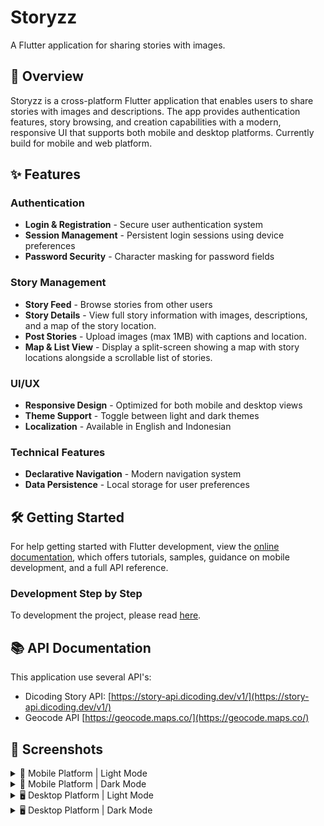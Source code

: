 # Storyzz

A Flutter application for sharing stories with images.

## 🚀 Overview

Storyzz is a cross-platform Flutter application that enables users to share
stories with images and descriptions. The app provides authentication features,
story browsing, and creation capabilities with a modern, responsive UI that
supports both mobile and desktop platforms. Currently build for mobile and web platform.

## ✨ Features

### Authentication

- **Login & Registration** - Secure user authentication system
- **Session Management** - Persistent login sessions using device preferences
- **Password Security** - Character masking for password fields

### Story Management

- **Story Feed** - Browse stories from other users
- **Story Details** - View full story information with images, descriptions,
  and a map of the story location.
- **Post Stories** - Upload images (max 1MB) with captions and location.
- **Map & List View** -  Display a split-screen showing a map with story
  locations alongside a scrollable list of stories.

### UI/UX

- **Responsive Design** - Optimized for both mobile and desktop views
- **Theme Support** - Toggle between light and dark themes
- **Localization** - Available in English and Indonesian

### Technical Features

- **Declarative Navigation** - Modern navigation system
- **Data Persistence** - Local storage for user preferences

## 🛠️ Getting Started

For help getting started with Flutter development, view the
[online documentation](https://docs.flutter.dev/), which offers tutorials,
samples, guidance on mobile development, and a full API reference.

### Development Step by Step

To development the project, please read [here](./doc/development.md).

## 📚 API Documentation

This application use several API's:

- Dicoding Story API:
  [https://story-api.dicoding.dev/v1/](https://story-api.dicoding.dev/v1/)
- Geocode API
  [https://geocode.maps.co/](https://geocode.maps.co/)

## 📸 Screenshots

<details>
<summary>📱 Mobile Platform | Light Mode</summary>
<p float="left">
  <img src="./doc/screenshots/mobile-login.png"
    width="250" alt="Login Screen"
  />
  <img src="./doc/screenshots/mobile-register.png"
    width="250" alt="Register Screen"
  />
  <img src="./doc/screenshots/mobile-home.png"
    width="250" alt="Home Screen"
  />
</p>
<p float="left">
  <img src="./doc/screenshots/mobile-map.png"
    width="250" alt="Map Story Screen"
  />  
  <img src="./doc/screenshots/mobile-upload-story.png"
    width="250" alt="Upload Story Screen"
    />
  <img src="./doc/screenshots/mobile-upload-story2.png"
    width="250" alt="Upload Story Screen Filled"
    />
</p>
<p>
  <img src="./doc/screenshots/mobile-settings.png"
    width="250" alt="Settings Screen"
  />
  <img src="./doc/screenshots/mobile-localization.png"
    width="250" alt="Localization Dialog"
  />
  <img src="./doc/screenshots/mobile-detail.png"
    width="250" alt="Detail Screen"
  />
</p>
</details>

<details>
<summary>📱 Mobile Platform | Dark Mode</summary>
<p float="left">
  <img src="./doc/screenshots/mobile-login-dark.png"
    width="250" alt="Login Screen (Dark)"
  />
  <img src="./doc/screenshots/mobile-register-dark.png"
    width="250" alt="Register Screen (Dark)"
  />
  <img src="./doc/screenshots/mobile-home-dark.png"
    width="250" alt="Home Screen (Dark)"
  />
</p>
<p float="left">
  <img src="./doc/screenshots/mobile-map-dark.png"
    width="250" alt="Upload Map Screen (Dark)"
  />
  <img src="./doc/screenshots/mobile-upload-story-dark.png"
    width="250" alt="Upload Story Screen (Dark)"
  />
    <img src="./doc/screenshots/mobile-upload-story-dark2.png"
    width="250" alt="Upload Story Screen Filled (Dark)"
  />
</p>
<p>
  <img src="./doc/screenshots/mobile-settings-dark.png"
    width="250" alt="Settings Screen (Dark)"
  />
  <img src="./doc/screenshots/mobile-localization-dark.png"
    width="250" alt="Localization Dialog (Dark)"
  />
  <img src="./doc/screenshots/mobile-detail-dark.png"
    width="250" alt="Detail Screen (Dark)"
  />
</p>
</details>

<details>
<summary>🖥️ Desktop Platform | Light Mode</summary>
<p>
  <img src="./doc/screenshots/desktop-login.png"
    width="400" alt="Login Screen"
  />
  <img src="./doc/screenshots/desktop-register.png"
    width="400" alt="Register Screen"
  />
</p>
<p>
  <img src="./doc/screenshots/desktop-home.png"
    width="400" alt="Home Screen"
  />
  <img src="./doc/screenshots/desktop-map.png"
    width="400" alt="Map Screen"
  />
</p>
<p>
  <img src="./doc/screenshots/desktop-upload-story.png"
    width="400" alt="Upload Story Screen"
  />
  <img src="./doc/screenshots/desktop-settings.png"
    width="400" alt="Settings Screen"
  />
</p>
<p>
  <img src="./doc/screenshots/desktop-upload-story2.png"
    width="400" alt="Upload Story Screen Filled Top"
  />
  <img src="./doc/screenshots/desktop-upload-story3.png"
    width="400" alt="Upload Story Screen Filled Bottom"
  />
</p>
<p>
  <img src="./doc/screenshots/desktop-detail1.png"
    width="400" alt="Dialog Detail Screen Top"
  />
  <img src="./doc/screenshots/desktop-detail2.png"
    width="400" alt="Dialog Detail Screen Bottom"
  />
</p>
<p>
  <img src="./doc/screenshots/desktop-localization.png"
    width="400" alt="Localization Dialog"
  />
</p>
</details>

<details>
<summary>🖥️ Desktop Platform | Dark Mode</summary>
<p>
  <img src="./doc/screenshots/desktop-login-dark.png"
    width="400" alt="Login Screen (Dark)"
  />
  <img src="./doc/screenshots/desktop-register-dark.png"
    width="400" alt="Register Screen (Dark)"
  />
</p>
<p>
  <img src="./doc/screenshots/desktop-home-dark.png"
    width="400" alt="Home Screen (Dark)"
  />
  <img src="./doc/screenshots/desktop-map-dark.png"
    width="400" alt="Map Screen (Dark)"
  />
</p>
<p>
  <img src="./doc/screenshots/desktop-upload-story-dark.png"
    width="400" alt="Upload Story Screen (Dark)"
  />
  <img src="./doc/screenshots/desktop-settings-dark.png"
    width="400" alt="Settings Screen (Dark)"
  />
</p>
<p>
  <img src="./doc/screenshots/desktop-upload-story-dark2.png"
    width="400" alt="Upload Story Screen Top (Dark)"
  />  
  <img src="./doc/screenshots/desktop-upload-story-dark3.png"
    width="400" alt="Upload Story Screen Bottom (Dark)"
  />
</p>
<p>
  <img src="./doc/screenshots/desktop-detail1-dark.png"
    width="400" alt="Dialog Detail Screen Top (Dark)"
  />
  <img src="./doc/screenshots/desktop-detail2-dark.png"
    width="400" alt="Dialog Detail Screen Bottom (Dark)"
  />
</p>
<p>
  <img src="./doc/screenshots/desktop-localization-dark.png"
    width="400" alt="Localization Dialog (Dark)"
  />
</p>
</details>
